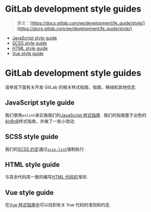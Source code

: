 # GitLab development style guides

> 原文：[https://docs.gitlab.com/ee/development/fe_guide/style/](https://docs.gitlab.com/ee/development/fe_guide/style/)

*   [JavaScript style guide](#javascript-style-guide)
*   [SCSS style guide](#scss-style-guide)
*   [HTML style guide](#html-style-guide)
*   [Vue style guide](#vue-style-guide)

# GitLab development style guides[](#gitlab-development-style-guides "Permalink")

请参阅下面有关开发 GitLab 的相关样式指南，指南，棉绒和其他信息.

## JavaScript style guide[](#javascript-style-guide "Permalink")

我们使用`eslint`来实施我们的[JavaScript 样式指南](javascript.html) . 我们的指南基于出色的[AirBnB](https://github.com/airbnb/javascript)样式指南，并做了一些小改动.

## SCSS style guide[](#scss-style-guide "Permalink")

我们的[SCSS 约定](scss.html)通过[`scss-lint`](https://github.com/sds/scss-lint)强制执行.

## HTML style guide[](#html-style-guide "Permalink")

与其余代码库一致的编写[HTML 代码的](html.html)准则.

## Vue style guide[](#vue-style-guide "Permalink")

在[Vue 样式指南中](vue.html)可以找到有关 Vue 代码的准则和约定.
